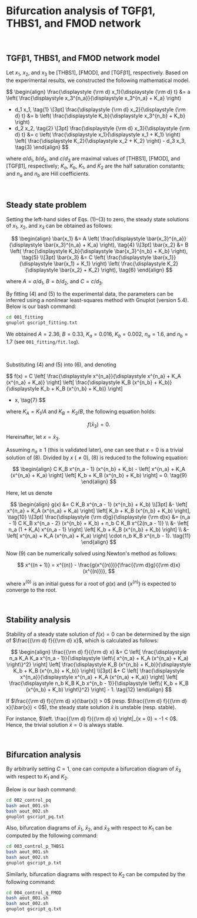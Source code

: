 # Bifurcation analysis of TGFβ1, THBS1, and FMOD network



<br>

## TGFβ1, THBS1, and FMOD network model
Let $x_1$, $x_2$, and $x_3$ be [THBS1], [FMOD], and [TGFβ1], respectively.
Based on the experimental results, we constructed the following mathematical model.

$$
\begin{align}
\frac{\displaystyle {\rm d} x_1}{\displaystyle {\rm d} t}
&= a \left( \frac{\displaystyle x_3^{n_a}}{\displaystyle x_3^{n_a} + K_a} \right)
- d_1 x_1, \tag{1} \\[3pt]
\frac{\displaystyle {\rm d} x_2}{\displaystyle {\rm d} t}
&= b \left( \frac{\displaystyle K_b}{\displaystyle x_3^{n_b} + K_b} \right)
- d_2 x_2, \tag{2} \\[3pt]
\frac{\displaystyle {\rm d} x_3}{\displaystyle {\rm d} t}
&= c \left( \frac{\displaystyle x_1}{\displaystyle x_1 + K_1} \right)
\left( \frac{\displaystyle K_2}{\displaystyle x_2 + K_2} \right) - d_3 x_3, \tag{3}
\end{align}
$$

where $a/d_1$, $b/d_2$, and $c/d_3$ are maximal values of [THBS1], [FMOD], and [TGFβ1], respectively;
$K_a$, $K_b$, $K_1$, and $K_2$ are the half saturation constants; and
$n_a$ and $n_b$ are Hill coefficients.



<br>

## Steady state problem
Setting the left-hand sides of Eqs. (1)–(3) to zero, the steady state solutions of $x_1$, $x_2$, and $x_3$ can be obtained as follows:

$$
\begin{align}
\bar{x_1} &= A
\left( \frac{\displaystyle \bar{x_3}^{n_a}}{\displaystyle \bar{x_3}^{n_a} + K_a} \right),
\tag{4} \\[3pt]
\bar{x_2} &= B
\left( \frac{\displaystyle K_b}{\displaystyle \bar{x_3}^{n_b} + K_b} \right),
\tag{5} \\[3pt]
\bar{x_3} &= C
\left( \frac{\displaystyle \bar{x_1}}{\displaystyle \bar{x_1} + K_1} \right)
\left( \frac{\displaystyle K_2}{\displaystyle \bar{x_2} + K_2} \right), \tag{6}
\end{align}
$$

where $A = a / d_1$, $B = b / d_2$, and $C = c / d_3$.

By fitting (4) and (5) to the experimental data, the parameters can be inferred using a nonlinear least-squares method with Gnuplot (version 5.4).
Below is our bash command:

```sh
cd 001_fitting
gnuplot gscript_fitting.txt
```

We obtained $A = 2.36$, $B = 0.33$, $K_a = 0.016$, $K_b = 0.002$, $n_a = 1.6$, and $n_b = 1.7$ (see `001_fitting/fit.log`).



<br>

Substituting (4) and (5) into (6), and denoting

$$
f(x) = C \left[ \frac{\displaystyle x^{n_a}}{\displaystyle x^{n_a} + K_A (x^{n_a} + K_a)} \right]
\left[ \frac{\displaystyle K_B (x^{n_b} + K_b)}{\displaystyle K_b + K_B (x^{n_b} + K_b)} \right] 
- x, \tag{7}
$$

where $K_A = K_1 / A$ and $K_B = K_2 / B$, the following equation holds:

$$f(\bar{x}_3) = 0. \tag{8}$$

Hereinafter, let $x = \bar{x}_3$.

Assuming $n_a \ge 1$ (this is validated later), one can see that $x = 0$ is a trivial solution of (8).
Divided by $x$ ($\ne 0$), (8) is reduced to the following equation:

$$
\begin{align}
C K_B x^{n_a - 1} (x^{n_b} + K_b) - \left[ x^{n_a} + K_A (x^{n_a} + K_a) \right]
\left[ K_b + K_B (x^{n_b} + K_b) \right] = 0. \tag{9}
\end{align}
$$

Here, let us denote

$$
\begin{align}
g(x) &= C K_B x^{n_a - 1} (x^{n_b} + K_b) \\[3pt]
&- \left[ x^{n_a} + K_A (x^{n_a} + K_a) \right]
\left[ K_b + K_B (x^{n_b} + K_b) \right], \tag{10} \\[3pt]
\frac{\displaystyle {\rm d}g}{\displaystyle {\rm d}x}
&= (n_a - 1) C K_B x^{n_a - 2} (x^{n_b} + K_b) + n_b C K_B x^{2(n_a - 1)} \\
&- \left[ n_a (1 + K_A) x^{n_a - 1} \right] \left[ K_b + K_B (x^{n_b} + K_b) \right] \\
&- \left[ x^{n_a} + K_A (x^{n_a} + K_a) \right] \cdot n_b K_B x^{n_b - 1}. \tag{11}
\end{align}
$$

Now (9) can be numerically solved using Newton's method as follows:

$$
x^{(n + 1)} = x^{(n)} - \frac{g(x^{(n)})}{\frac{{\rm d}g}{{\rm d}x}(x^{(n)})},
$$

where $x^{(0)}$ is an initial guess for a root of $g(x)$ and $\{ x^{(n)} \}$ is expected to converge to the root.



<br>

## Stability analysis
Stability of a steady state solution of $f(x) = 0$ can be determined by the sign of $\frac{{\rm d} f}{{\rm d} x}$, which is calculated as follows:

$$
\begin{align}
\frac{{\rm d} f}{{\rm d} x}
&= C \left[ \frac{\displaystyle n_a K_A K_a x^{n_a - 1}}{\displaystyle \left\{ x^{n_a} + K_A (x^{n_a} + K_a) \right\}^2} \right]
\left[ \frac{\displaystyle K_B (x^{n_b} + K_b)}{\displaystyle K_b + K_B (x^{n_b} + K_b)} \right]
\\[3pt]
&+ C \left[ \frac{\displaystyle x^{n_a}}{\displaystyle x^{n_a} + K_A (x^{n_a} + K_a)} \right]
\left[ \frac{\displaystyle n_b K_B K_b x^{n_b - 1}}{\displaystyle \left\{ K_b + K_B (x^{n_b} + K_b) \right\}^2} \right] - 1.
\tag{12}
\end{align}
$$

If $\frac{{\rm d} f}{{\rm d} x}(\bar{x}) > 0$ (resp. $\frac{{\rm d} f}{{\rm d} x}(\bar{x}) < 0$), the steady state solution $\bar{x}$ is unstable (resp. stable).

For instance, $\left. \frac{{\rm d} f}{{\rm d} x} \right|_{x = 0} = -1 < 0$.
Hence, the trivial solution $\bar{x} = 0$ is always stable.



<br>

## Bifurcation analysis
By arbitrarily setting $C = 1$, one can compute a bifurcation diagram of $\bar{x}_3$ with respect to $K_1$ and $K_2$.

Below is our bash command:

```sh
cd 002_control_pq
bash aout_001.sh
bash aout_002.sh
gnuplot gscript_pq.txt
```

Also, bifurcation diagrams of $\bar{x}_1$, $\bar{x}_2$, and $\bar{x}_3$ with respect to $K_1$ can be computed by the following command:

```sh
cd 003_control_p_THBS1
bash aout_001.sh
bash aout_002.sh
gnuplot gscript_p.txt
```

Similarly, bifurcation diagrams with respect to $K_2$ can be computed by the following command:

```sh
cd 004_control_q_FMOD
bash aout_001.sh
bash aout_002.sh
gnuplot gscript_q.txt
```
